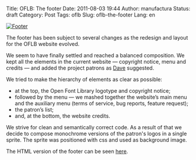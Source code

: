 Title: OFLB: The footer
Date: 2011-08-03 19:44
Author: manufactura
Status: draft
Category: Post
Tags: oflb
Slug: oflb-the-footer
Lang: en

[![Footer](http://media.manufacturaindependente.org/footer03-e1312400481801.png "Footer")](http://manufacturaindependente.com/oflb/20110803-footer/index.html#foot)

The footer has been subject to several changes as the redesign and
layout for the OFLB website evolved.

We seem to have finally settled and reached a balanced composition. We
kept all the elements in the current website — copyright notice, menu
and credits — and added the project patrons as
[Dave](http://blog.manufacturaindependente.org/2011/07/oflb-catalogue-views-ii/#comments)
suggested.

We tried to make the hierarchy of elements as clear as possible:

-   at the top, the Open Font Library logotype and copyright notice;
-   followed by the menu — we mashed together the website’s main menu
    and the auxiliary menu (terms of service, bug reports, feature
    request);
-   the patron’s list;
-   and, at the bottom, the website credits.

We strive for clean and semantically correct code. As a result of that
we decide to compose monochrome versions of the patron's logos in a
single sprite. The sprite was positioned with css and used as background
image.

The HTML version of the footer can be seen
[here](http://manufacturaindependente.com/oflb/20110803-footer/index.html#foot).

